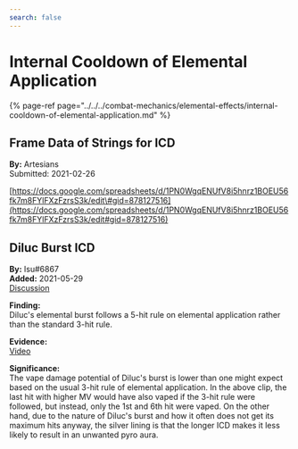 ```yaml
---
search: false
---
```


# Internal Cooldown of Elemental Application

{% page-ref page="../../../combat-mechanics/elemental-effects/internal-cooldown-of-elemental-application.md" %}

## **Frame Data of Strings for ICD**

**By:** Artesians  
Submitted: 2021-02-26

[https://docs.google.com/spreadsheets/d/1PN0WgqENUfV8i5hnrz1BOEU56fk7m8FYlFXzFzrsS3k/edit\#gid=878127516](https://docs.google.com/spreadsheets/d/1PN0WgqENUfV8i5hnrz1BOEU56fk7m8FYlFXzFzrsS3k/edit#gid=878127516)

## Diluc Burst ICD

**By:** Isu\#6867  
**Added:** 2021-05-29  
[Discussion](https://tickets.deeznuts.moe/ticket-archive/attachments_845447638719266826_848323323459928085_transcript-diluc-burst-icd.html)

**Finding:**  
Diluc's elemental burst follows a 5-hit rule on elemental application rather than the standard 3-hit rule.

**Evidence:**  
[Video](https://youtu.be/BaBQi0GZOEU)

**Significance:**  
The vape damage potential of Diluc's burst is lower than one might expect based on the usual 3-hit rule of elemental application. In the above clip, the last hit with higher MV would have also vaped if the 3-hit rule were followed, but instead, only the 1st and 6th hit were vaped. On the other hand, due to the nature of Diluc's burst and how it often does not get its maximum hits anyway, the silver lining is that the longer ICD makes it less likely to result in an unwanted pyro aura.

